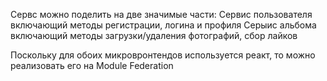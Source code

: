 Сервс можно поделить на две значимые части:
	Сервис пользователя включающий методы регистрации, логина и профиля
	Серыис альбома включающий методы загрузки/удаления фотографий,  сбор лайков
	
Поскольку для обоих микровронтендов используется реакт, то можно реализовать его на Module Federation